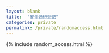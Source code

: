 ```yaml
---
layout: blank
title:  "安全通行登记"
categories: private
permalink: /private/randomaccess.html
---
```


{% include random_access.html %}